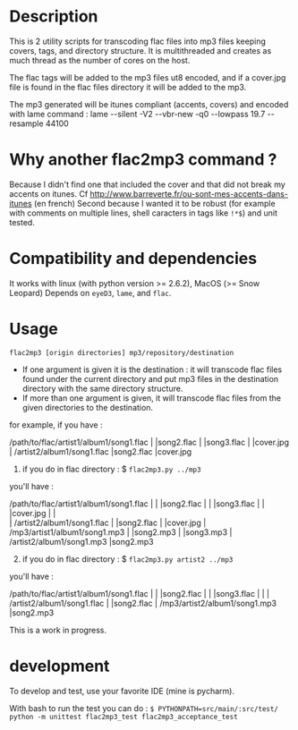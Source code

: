 # Description
This is 2 utility scripts for transcoding flac files into mp3 files keeping covers, tags, and directory structure. It is multithreaded and creates as much thread as the number of cores on the host.

The flac tags will be added to the mp3 files ut8 encoded, and if a cover.jpg file is found in the flac files directory it will be added to the mp3.

The mp3 generated will be itunes compliant (accents, covers) and encoded with lame command : 
lame --silent -V2 --vbr-new -q0 --lowpass 19.7 --resample 44100

# Why another flac2mp3 command ?
Because I didn't find one that included the cover and that did not break my accents on itunes. Cf http://www.barreverte.fr/ou-sont-mes-accents-dans-itunes (en french)
Second because I wanted it to be robust (for example with comments on multiple lines, shell caracters in tags like `!*$`) and unit tested.

# Compatibility and dependencies
It works with linux (with python version >= 2.6.2), MacOS (>= Snow Leopard)
Depends on `eyeD3`, `lame`, and `flac`.

# Usage
`flac2mp3 [origin directories] mp3/repository/destination`

- If one argument is given it is the destination : it will transcode flac files found under the current directory and put mp3 files in the destination directory with the same directory structure.
- If more than one argument is given, it will transcode flac files from the given directories to the destination.


for example, if you have :

/path/to/flac/artist1/album1/song1.flac
             |              |song2.flac
             |              |song3.flac
             |              |cover.jpg
             |
             /artist2/album1/song1.flac
                            |song2.flac
                            |cover.jpg


1) if you do in flac directory :
$ `flac2mp3.py ../mp3`

you'll have : 

/path/to/flac/artist1/album1/song1.flac
        |    |              |song2.flac
        |    |              |song3.flac
        |    |              |cover.jpg
        |    |      
        |    /artist2/album1/song1.flac
        |                   |song2.flac
        |                   |cover.jpg
        |
        /mp3/artist1/album1/song1.mp3
            |              |song2.mp3
            |              |song3.mp3
            |
            /artist2/album1/song1.mp3
                           |song2.mp3

2) if you do in flac directory : 
$ `flac2mp3.py artist2 ../mp3`

you'll have :

/path/to/flac/artist1/album1/song1.flac
        |    |              |song2.flac
        |    |              |song3.flac
        |    |
        |    /artist2/album1/song1.flac
        |                   |song2.flac
        |
        /mp3/artist2/album1/song1.mp3
                           |song2.mp3

This is a work in progress.

# development
To develop and test, use your favorite IDE (mine is pycharm).

With bash to run the test you can do :
`$ PYTHONPATH=src/main/:src/test/ python -m unittest flac2mp3_test flac2mp3_acceptance_test`


